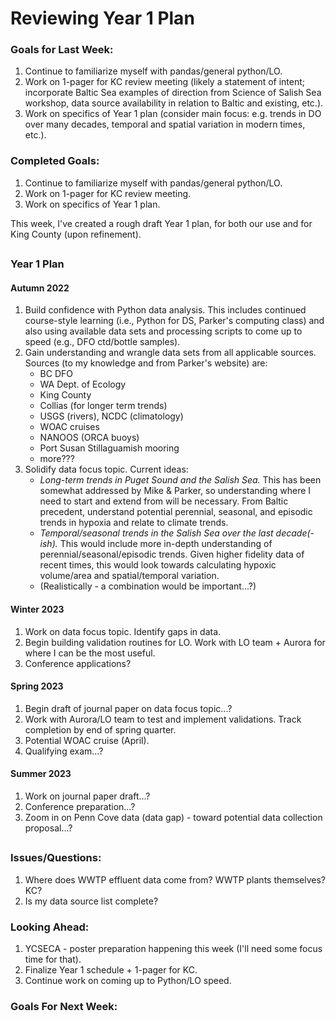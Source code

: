 # Reviewing Year 1 Plan

### Goals for Last Week:
1. Continue to familiarize myself with pandas/general python/LO.
2. Work on 1-pager for KC review meeting (likely a statement of intent; incorporate Baltic Sea examples of direction from Science of Salish Sea workshop, data source availability in relation to Baltic and existing, etc.).
3. Work on specifics of Year 1 plan (consider main focus: e.g. trends in DO over many decades, temporal and spatial variation in modern times, etc.).

### Completed Goals:
1. Continue to familiarize myself with pandas/general python/LO.
2. Work on 1-pager for KC review meeting.
3. Work on specifics of Year 1 plan.

This week, I've created a rough draft Year 1 plan, for both our use and for King County (upon refinement).

##

### Year 1 Plan

#### Autumn 2022
1. Build confidence with Python data analysis. This includes continued course-style learning (i.e., Python for DS, Parker's computing class) and also using available data sets and processing scripts to come up to speed (e.g., DFO ctd/bottle samples).
2. Gain understanding and wrangle data sets from all applicable sources. Sources (to my knowledge and from Parker's website) are:
    * BC DFO
    * WA Dept. of Ecology
    * King County
    * Collias (for longer term trends)
    * USGS (rivers), NCDC (climatology)
    * WOAC cruises
    * NANOOS (ORCA buoys)
    * Port Susan Stillaguamish mooring
    * more???
4. Solidify data focus topic. Current ideas:
    * *Long-term trends in Puget Sound and the Salish Sea.* This has been somewhat addressed by Mike & Parker, so understanding where I need to start and extend from will be necessary. From Baltic precedent, understand potential perennial, seasonal, and episodic trends in hypoxia and relate to climate trends.
    * *Temporal/seasonal trends in the Salish Sea over the last decade(-ish).* This would include more in-depth understanding of perennial/seasonal/episodic trends. Given higher fidelity data of recent times, this would look towards calculating hypoxic volume/area and spatial/temporal variation.
    * (Realistically - a combination would be important...?)

#### Winter 2023
1. Work on data focus topic. Identify gaps in data.
2. Begin building validation routines for LO. Work with LO team + Aurora for where I can be the most useful.
3. Conference applications?

#### Spring 2023
1. Begin draft of journal paper on data focus topic...?
2. Work with Aurora/LO team to test and implement validations. Track completion by end of spring quarter.
4. Potential WOAC cruise (April).
5. Qualifying exam...?

#### Summer 2023
1. Work on journal paper draft...?
2. Conference preparation...?
3. Zoom in on Penn Cove data (data gap) - toward potential data collection proposal...?

##

### Issues/Questions:
1. Where does WWTP effluent data come from? WWTP plants themselves? KC?
2. Is my data source list complete?

### Looking Ahead:
1. YCSECA - poster preparation happening this week (I'll need some focus time for that).
2. Finalize Year 1 schedule + 1-pager for KC.
3. Continue work on coming up to Python/LO speed.

### Goals For Next Week:


